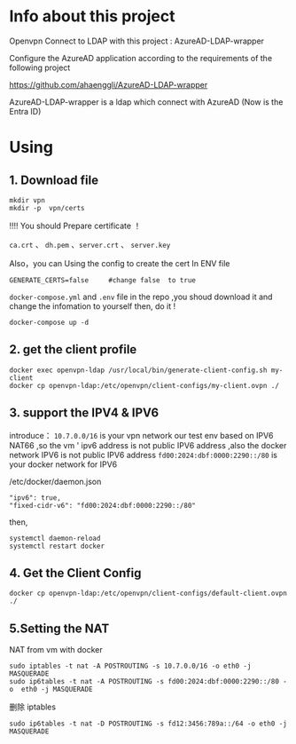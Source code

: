 # Info about this project

Openvpn Connect to LDAP with this project : AzureAD-LDAP-wrapper

Configure the AzureAD application according to the requirements of the following project

https://github.com/ahaenggli/AzureAD-LDAP-wrapper

AzureAD-LDAP-wrapper is a ldap which connect with AzureAD (Now is the Entra ID)

# Using

## 1. Download file 

```
mkdir vpn
mkdir -p  vpn/certs
```
!!!! You should Prepare certificate ！ 

`ca.crt`  、  `dh.pem`  、`server.crt` 、 `server.key`

Also，you can Using the config to create the cert In ENV file
```
GENERATE_CERTS=false     #change false  to true 
```

`docker-compose.yml` and  `.env` file in the repo ,you shoud download it and change the infomation  to yourself
then, do it !
```
docker-compose up -d 
```

## 2. get the client profile
```
docker exec openvpn-ldap /usr/local/bin/generate-client-config.sh my-client
docker cp openvpn-ldap:/etc/openvpn/client-configs/my-client.ovpn ./
```

## 3. support the IPV4 & IPV6

introduce：
`10.7.0.0/16`  is your vpn network
our test env based on IPV6 NAT66 ,so the vm ' ipv6 address is not public IPV6 address ,also the docker network IPV6 is not public IPV6 address
`fd00:2024:dbf:0000:2290::/80` is your docker network for IPV6

/etc/docker/daemon.json
```
"ipv6": true,
"fixed-cidr-v6": "fd00:2024:dbf:0000:2290::/80"

```
then,
```
systemctl daemon-reload
systemctl restart docker 
```

## 4. Get the Client Config
```
docker cp openvpn-ldap:/etc/openvpn/client-configs/default-client.ovpn ./
```

## 5.Setting the NAT
NAT from vm with docker
```
sudo iptables -t nat -A POSTROUTING -s 10.7.0.0/16 -o eth0 -j MASQUERADE
sudo ip6tables -t nat -A POSTROUTING -s fd00:2024:dbf:0000:2290::/80 -o  eth0 -j MASQUERADE
```
删除 iptables
```
sudo ip6tables -t nat -D POSTROUTING -s fd12:3456:789a::/64 -o eth0 -j MASQUERADE
```




